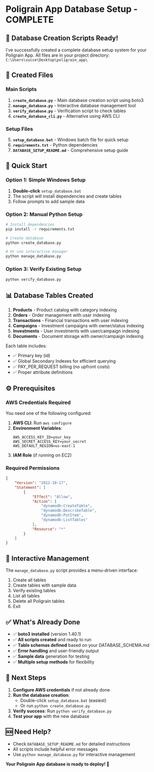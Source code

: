 # Poligrain App Database Setup - COMPLETE

## 🎉 Database Creation Scripts Ready!

I've successfully created a complete database setup system for your Poligrain App. All files are in your project directory: `C:\Users\succe\Desktop\poligrain_app\`

## 📁 Created Files

### Main Scripts
1. **`create_database.py`** - Main database creation script using boto3
2. **`manage_database.py`** - Interactive database management tool  
3. **`verify_database.py`** - Verification script to check tables
4. **`create_database_cli.py`** - Alternative using AWS CLI

### Setup Files
5. **`setup_database.bat`** - Windows batch file for quick setup
6. **`requirements.txt`** - Python dependencies
7. **`DATABASE_SETUP_README.md`** - Comprehensive setup guide

## 🚀 Quick Start

### Option 1: Simple Windows Setup
1. **Double-click** `setup_database.bat`
2. The script will install dependencies and create tables
3. Follow prompts to add sample data

### Option 2: Manual Python Setup
```bash
# Install dependencies
pip install -r requirements.txt

# Create database
python create_database.py

# Or use interactive manager
python manage_database.py
```

### Option 3: Verify Existing Setup
```bash
python verify_database.py
```

## 📊 Database Tables Created

1. **Products** - Product catalog with category indexing
2. **Orders** - Order management with user indexing
3. **Transactions** - Financial transactions with user indexing
4. **Campaigns** - Investment campaigns with owner/status indexing
5. **Investments** - User investments with user/campaign indexing
6. **Documents** - Document storage with owner/campaign indexing

Each table includes:
- ✅ Primary key (id)
- ✅ Global Secondary Indexes for efficient querying
- ✅ PAY_PER_REQUEST billing (no upfront costs)
- ✅ Proper attribute definitions

## ⚙️ Prerequisites

### AWS Credentials Required
You need one of the following configured:

1. **AWS CLI**: Run `aws configure`
2. **Environment Variables**:
   ```
   AWS_ACCESS_KEY_ID=your_key
   AWS_SECRET_ACCESS_KEY=your_secret
   AWS_DEFAULT_REGION=us-east-1
   ```
3. **IAM Role** (if running on EC2)

### Required Permissions
```json
{
    "Version": "2012-10-17",
    "Statement": [
        {
            "Effect": "Allow",
            "Action": [
                "dynamodb:CreateTable",
                "dynamodb:DescribeTable",
                "dynamodb:PutItem",
                "dynamodb:ListTables"
            ],
            "Resource": "*"
        }
    ]
}
```

## 🔧 Interactive Management

The `manage_database.py` script provides a menu-driven interface:

1. Create all tables
2. Create tables with sample data
3. Verify existing tables
4. List all tables
5. Delete all Poligrain tables
6. Exit

## ✅ What's Already Done

- ✅ **boto3 installed** (version 1.40.1)
- ✅ **All scripts created** and ready to run
- ✅ **Table schemas defined** based on your DATABASE_SCHEMA.md
- ✅ **Error handling** and user-friendly output
- ✅ **Sample data** generation for testing
- ✅ **Multiple setup methods** for flexibility

## 🎯 Next Steps

1. **Configure AWS credentials** if not already done
2. **Run the database creation**:
   - Double-click `setup_database.bat` (easiest)
   - Or run `python create_database.py`
3. **Verify success**: Run `python verify_database.py`
4. **Test your app** with the new database

## 🆘 Need Help?

- Check `DATABASE_SETUP_README.md` for detailed instructions
- All scripts include helpful error messages
- Use `python manage_database.py` for interactive management

**Your Poligrain App database is ready to deploy! 🌾**
